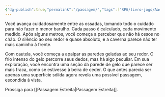 ```yaml
---
{"dg-publish":true,"permalink":"/passagem/","tags":["RPG/livro-jogo/Aasthar/story-points"],"created":"2024-12-23T15:24:20.896-05:00","updated":"2025-01-08T16:14:25.600-05:00"}
---
```



Você avança cuidadosamente entre as ossadas, tomando todo o cuidado para não fazer o menor barulho. Cada passo é calculado, cada movimento medido. Após alguns metros, você começa a perceber que não há ossos no chão. O silêncio ao seu redor é quase absoluto, e a caverna parece não ter mais caminho à frente.

Com cautela, você começa a apalpar as paredes geladas ao seu redor. O frio intenso do gelo percorre seus dedos, mas há algo peculiar. Em sua exploração, você encontra uma seção da parede de gelo que parece ser mais fraca, como se estivesse à beira de ceder. O que antes parecia ser apenas uma superfície sólida agora revela uma possível passagem, escondida à vista.

Prossiga para [[Passagem Estreita\|Passagem Estreita]].
